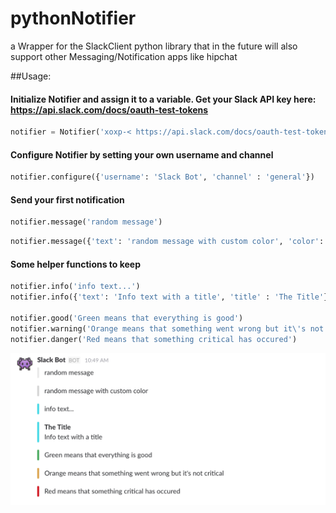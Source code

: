 # pythonNotifier
a Wrapper for the SlackClient python library that in the future will also support other Messaging/Notification apps like hipchat

##Usage:

#### Initialize Notifier and assign it to a variable. Get your Slack API key here: https://api.slack.com/docs/oauth-test-tokens
```python
notifier = Notifier('xoxp-< https://api.slack.com/docs/oauth-test-tokens >', 'slack')
```

#### Configure Notifier by setting your own username and channel
```python
notifier.configure({'username': 'Slack Bot', 'channel' : 'general'})
```


####  Send your first notification 
```python
notifier.message('random message')
```

```python
notifier.message({'text': 'random message with custom color', 'color': '#0017D9'})
```


####  Some helper functions to keep
```python
notifier.info('info text...')
notifier.info({'text': 'Info text with a title', 'title' : 'The Title'})

notifier.good('Green means that everything is good')
notifier.warning('Orange means that something went wrong but it\'s not critical')
notifier.danger('Red means that something critical has occured')
```

![Example Image](example.png)